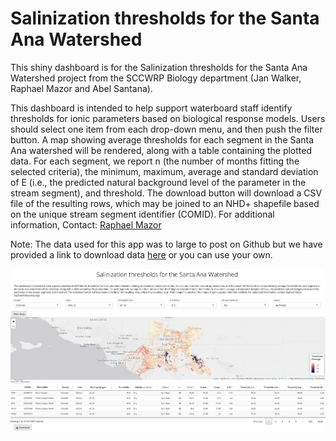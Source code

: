 # Salinization thresholds for the Santa Ana Watershed

This shiny dashboard is for the Salinization thresholds for the Santa Ana Watershed project from the SCCWRP Biology department (Jan Walker, Raphael Mazor and Abel Santana).

This dashboard is intended to help support waterboard staff identify thresholds for ionic parameters based on biological response models. Users should select one item from each drop-down menu, and then push the filter button. A map showing average thresholds for each segment in the Santa Ana watershed will be rendered, along with a table containing the plotted data. For each segment, we report n (the number of months fitting the selected criteria), the minimum, maximum, average and standard deviation of E (i.e., the predicted natural background level of the parameter in the stream segment), and threshold. The download button will download a CSV file of the resulting rows, which may be joined to an NHD+ shapefile based on the unique stream segment identifier (COMID). For additional information, Contact: <a href='mailto:raphaelm@sccwrp.org'>Raphael Mazor</a>

Note: The data used for this app was to large to post on Github but we have provided a link to download data [here](https://ftp.sccwrp.org/pub/download/PROJECTS/SCCWRP_Bio/RB8_ShinyData.zip) or you can use your own.

![dashboard screenshot](images/Screenshot%202023-02-13%20at%207.21.58%20PM.png)
